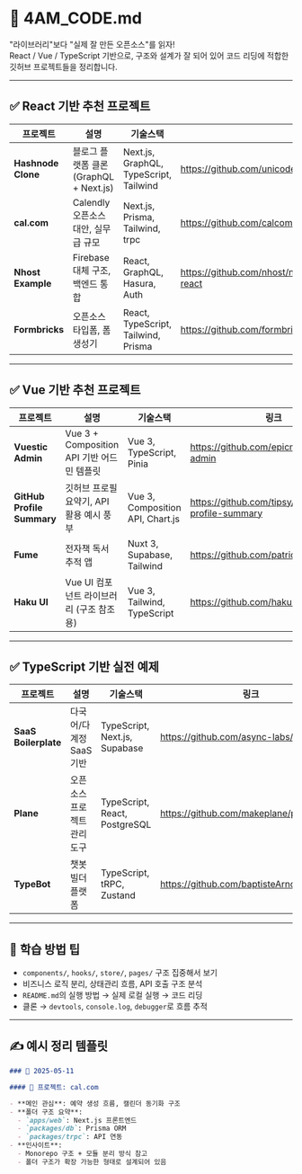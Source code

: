 # 🌅 4AM_CODE.md

"라이브러리"보다 "실제 잘 만든 오픈소스"를 읽자!  
React / Vue / TypeScript 기반으로, 구조와 설계가 잘 되어 있어 코드 리딩에 적합한 깃허브 프로젝트들을 정리합니다.

---

## ✅ React 기반 추천 프로젝트

| 프로젝트           | 설명                                   | 기술스택                               | 링크                                                         |
| ------------------ | -------------------------------------- | -------------------------------------- | ------------------------------------------------------------ |
| **Hashnode Clone** | 블로그 플랫폼 클론 (GraphQL + Next.js) | Next.js, GraphQL, TypeScript, Tailwind | https://github.com/unicoderguy/hashnode-clone                |
| **cal.com**        | Calendly 오픈소스 대안, 실무급 규모    | Next.js, Prisma, Tailwind, trpc        | https://github.com/calcom/cal.com                            |
| **Nhost Example**  | Firebase 대체 구조, 백엔드 통합        | React, GraphQL, Hasura, Auth           | https://github.com/nhost/nhost/tree/main/examples/with-react |
| **Formbricks**     | 오픈소스 타입폼, 폼 생성기             | React, TypeScript, Tailwind, Prisma    | https://github.com/formbricks/formbricks                     |

---

## ✅ Vue 기반 추천 프로젝트

| 프로젝트                   | 설명                                       | 기술스택                         | 링크                                            |
| -------------------------- | ------------------------------------------ | -------------------------------- | ----------------------------------------------- |
| **Vuestic Admin**          | Vue 3 + Composition API 기반 어드민 템플릿 | Vue 3, TypeScript, Pinia         | https://github.com/epicmaxco/vuestic-admin      |
| **GitHub Profile Summary** | 깃허브 프로필 요약기, API 활용 예시 풍부   | Vue 3, Composition API, Chart.js | https://github.com/tipsy/github-profile-summary |
| **Fume**                   | 전자책 독서 추적 앱                        | Nuxt 3, Supabase, Tailwind       | https://github.com/patrickfust/fume             |
| **Haku UI**                | Vue UI 컴포넌트 라이브러리 (구조 참조용)   | Vue 3, Tailwind, TypeScript      | https://github.com/haku-ui/haku-ui              |

---

## ✅ TypeScript 기반 실전 예제

| 프로젝트             | 설명                        | 기술스택                      | 링크                                       |
| -------------------- | --------------------------- | ----------------------------- | ------------------------------------------ |
| **SaaS Boilerplate** | 다국어/다계정 SaaS 기반     | TypeScript, Next.js, Supabase | https://github.com/async-labs/saas         |
| **Plane**            | 오픈소스 프로젝트 관리 도구 | TypeScript, React, PostgreSQL | https://github.com/makeplane/plane         |
| **TypeBot**          | 챗봇 빌더 플랫폼            | TypeScript, tRPC, Zustand     | https://github.com/baptisteArno/typebot.io |

---

## 🧠 학습 방법 팁

- `components/`, `hooks/`, `store/`, `pages/` 구조 집중해서 보기
- 비즈니스 로직 분리, 상태관리 흐름, API 호출 구조 분석
- `README.md`의 실행 방법 → 실제 로컬 실행 → 코드 리딩
- 클론 → `devtools`, `console.log`, `debugger`로 흐름 추적

---

## ✍️ 예시 정리 템플릿

```md
### 📅 2025-05-11

#### 📁 프로젝트: cal.com

- **메인 관심**: 예약 생성 흐름, 캘린더 동기화 구조
- **폴더 구조 요약**:
  - `apps/web`: Next.js 프론트엔드
  - `packages/db`: Prisma ORM
  - `packages/trpc`: API 연동
- **인사이트**:
  - Monorepo 구조 + 모듈 분리 방식 참고
  - 폴더 구조가 확장 가능한 형태로 설계되어 있음
```
